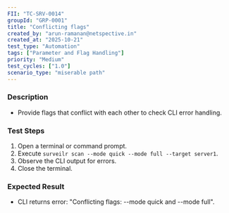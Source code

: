 ```yaml
---
FII: "TC-SRV-0014"
groupId: "GRP-0001"
title: "Conflicting flags"
created_by: "arun-ramanan@netspective.in"
created_at: "2025-10-21"
test_type: "Automation"
tags: ["Parameter and Flag Handling"]
priority: "Medium"
test_cycles: ["1.0"]
scenario_type: "miserable path"
---
```


### Description

- Provide flags that conflict with each other to check CLI error handling.

### Test Steps

1. Open a terminal or command prompt.  
2. Execute `surveilr scan --mode quick --mode full --target server1`.  
3. Observe the CLI output for errors.  
4. Close the terminal.

### Expected Result

- CLI returns error: "Conflicting flags: --mode quick and --mode full".
